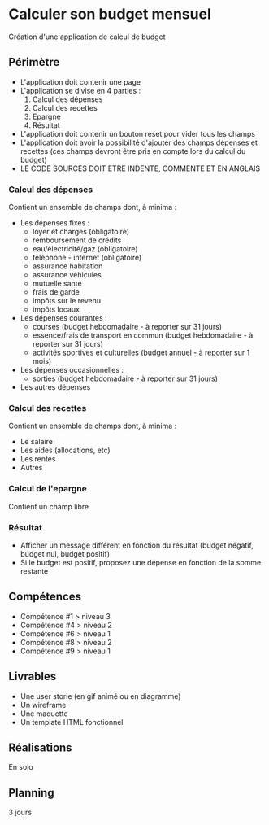 # Calculer son budget mensuel
Création d'une application de calcul de budget

## Périmètre
- L'application doit contenir une page
- L'application se divise en 4 parties :
	1. Calcul des dépenses
	2. Calcul des recettes
	3. Epargne
	4. Résultat
- L'application doit contenir un bouton reset pour vider tous les champs 
- L'application doit avoir la possibilité d'ajouter des champs dépenses et recettes (ces champs devront être pris en compte lors du calcul du budget)
- LE CODE SOURCES DOIT ETRE INDENTE, COMMENTE ET EN ANGLAIS


### Calcul des dépenses
Contient un ensemble de champs dont, à minima :  
- Les dépenses fixes : 
	- loyer et charges (obligatoire)
	- remboursement de crédits
	- eau/électricité/gaz (obligatoire)
	- téléphone - internet (obligatoire)
	- assurance habitation
	- assurance véhicules
	- mutuelle santé
	- frais de garde
	- impôts sur le revenu
	- impôts locaux
- Les dépenses courantes :
	- courses (budget hebdomadaire - à reporter sur 31 jours)
	- essence/frais de transport en commun (budget hebdomadaire - à reporter sur 31 jours)
	- activités sportives et culturelles (budget annuel - à reporter sur 1 mois)
- Les dépenses occasionnelles :
	- sorties (budget hebdomadaire - à reporter sur 31 jours)
- Les autres dépenses

### Calcul des recettes
Contient un ensemble de champs dont, à minima :  
- Le salaire
- Les aides (allocations, etc)
- Les rentes
- Autres

### Calcul de l'epargne
Contient un champ libre

### Résultat
- Afficher un message différent en fonction du résultat (budget négatif, budget nul, budget positif)
- Si le budget est positif, proposez une dépense en fonction de la somme restante

## Compétences
- Compétence #1 > niveau 3
- Compétence #4 > niveau 2
- Compétence #6 > niveau 1
- Compétence #8 > niveau 2
- Compétence #9 > niveau 1

## Livrables
- Une user storie (en gif animé ou en diagramme)
- Un wireframe
- Une maquette
- Un template HTML fonctionnel

## Réalisations
En solo

## Planning
3 jours